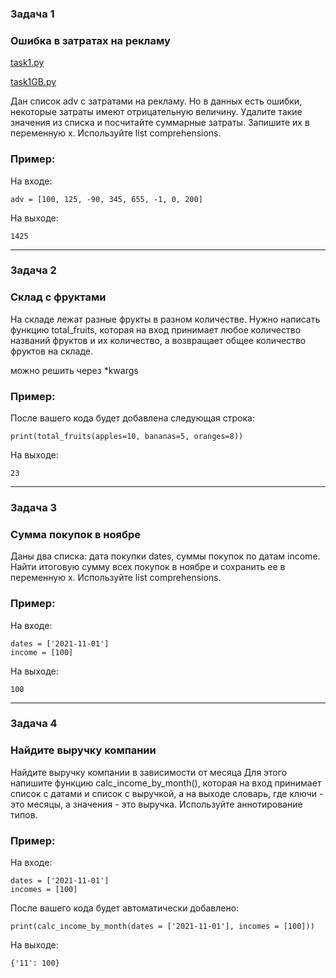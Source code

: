 
### Задача 1
### Ошибка в затратах на рекламу
[task1.py](https://github.com/vadvad81/Python_Basics_for_Analysts_workshops/blob/78f2ff9e31f76d6b6e1fdabf3052f88bc05ba12c/%D0%A3%D1%80%D0%BE%D0%BA%201.%20%D0%9E%D1%84%D0%BE%D1%80%D0%BC%D0%BB%D0%B5%D0%BD%D0%B8%D0%B5%20%D0%BD%D0%BE%D1%83%D1%82%D0%B1%D1%83%D0%BA%D0%B0%20%D0%B8%20%D0%B7%D0%B0%D0%BA%D1%80%D0%B5%D0%BF%D0%BB%D0%B5%D0%BD%D0%B8%D0%B5%20%D1%84%D1%83%D0%BD%D0%BA%D1%86%D0%B8%D0%B9%20%D0%B8%20%D0%B3%D0%B5%D0%BD%D0%B5%D1%80%D0%B0%D1%82%D0%BE%D1%80%D0%BE%D0%B2/task1.py)

[task1GB.py](https://github.com/vadvad81/Python_Basics_for_Analysts_workshops/blob/78f2ff9e31f76d6b6e1fdabf3052f88bc05ba12c/%D0%A3%D1%80%D0%BE%D0%BA%201.%20%D0%9E%D1%84%D0%BE%D1%80%D0%BC%D0%BB%D0%B5%D0%BD%D0%B8%D0%B5%20%D0%BD%D0%BE%D1%83%D1%82%D0%B1%D1%83%D0%BA%D0%B0%20%D0%B8%20%D0%B7%D0%B0%D0%BA%D1%80%D0%B5%D0%BF%D0%BB%D0%B5%D0%BD%D0%B8%D0%B5%20%D1%84%D1%83%D0%BD%D0%BA%D1%86%D0%B8%D0%B9%20%D0%B8%20%D0%B3%D0%B5%D0%BD%D0%B5%D1%80%D0%B0%D1%82%D0%BE%D1%80%D0%BE%D0%B2/task1GB.py)

Дан список adv с затратами на рекламу.
Но в данных есть ошибки, некоторые затраты имеют отрицательную величину.
Удалите такие значения из списка и посчитайте суммарные затраты.
Запишите их в переменную x.
Используйте list comprehensions.

### Пример:

На входе:
```
adv = [100, 125, -90, 345, 655, -1, 0, 200]
```
На выходе:
```
1425
```
-----------------------------------
### Задача 2
### Склад с фруктами

На складе лежат разные фрукты в разном количестве.
Нужно написать функцию total_fruits, которая на вход принимает любое количество названий фруктов и их количество, а возвращает общее количество фруктов на складе.

можно решить через *kwargs

### Пример:

После вашего кода будет добавлена следующая строка:
```
print(total_fruits(apples=10, bananas=5, oranges=8))
```
На выходе:
```
23
```
-----------------------------------
### Задача 3
### Сумма покупок в ноябре

Даны два списка: дата покупки dates, суммы покупок по датам income.
Найти итоговую сумму всех покупок в ноябре и сохранить ее в переменную x.
Используйте list comprehensions.

### Пример:

На входе:
```
dates = ['2021-11-01']
income = [100]
```
На выходе:
```
100
```
-----------------------------------
### Задача 4
### Найдите выручку компании

Найдите выручку компании в зависимости от месяца Для этого напишите функцию calc_income_by_month(), которая на вход принимает список с датами и список с выручкой, а на выходе словарь, где ключи - это месяцы, а значения - это выручка. Используйте аннотирование типов.

### Пример:

На входе:
```
dates = ['2021-11-01']
incomes = [100]
```
После вашего кода будет автоматически добавлено:
```
print(calc_income_by_month(dates = ['2021-11-01'], incomes = [100]))
```
На выходе:
```
{'11': 100}
```